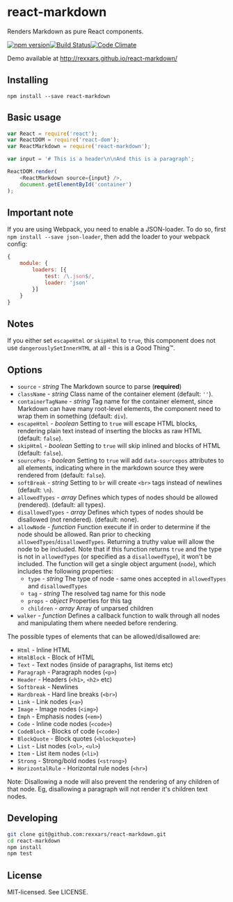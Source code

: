 # react-markdown

Renders Markdown as pure React components.

[![npm version](http://img.shields.io/npm/v/react-markdown.svg?style=flat-square)](http://browsenpm.org/package/react-markdown)[![Build Status](http://img.shields.io/travis/rexxars/react-markdown/master.svg?style=flat-square)](https://travis-ci.org/rexxars/react-markdown)[![Code Climate](http://img.shields.io/codeclimate/github/rexxars/react-markdown.svg?style=flat-square)](https://codeclimate.com/github/rexxars/react-markdown/)

Demo available at http://rexxars.github.io/react-markdown/

## Installing

```
npm install --save react-markdown
```

## Basic usage

```js
var React = require('react');
var ReactDOM = require('react-dom');
var ReactMarkdown = require('react-markdown');

var input = '# This is a header\n\nAnd this is a paragraph';

ReactDOM.render(
    <ReactMarkdown source={input} />,
    document.getElementById('container')
);
```

## Important note

If you are using Webpack, you need to enable a JSON-loader. To do so, first `npm install --save json-loader`, then add the loader to your webpack config:

```js
{
    module: {
        loaders: [{
            test: /\.json$/,
            loader: 'json'
        }]
    }
}
```

## Notes

If you either set `escapeHtml` or `skipHtml` to `true`, this component does not use `dangerouslySetInnerHTML` at all - this is a Good Thing™.

## Options

* `source` - *string* The Markdown source to parse (**required**)
* `className` - *string* Class name of the container element (default: `''`).
* `containerTagName` - *string* Tag name for the container element, since Markdown can have many root-level elements, the component need to wrap them in something (default: `div`).
* `escapeHtml` - *boolean* Setting to `true` will escape HTML blocks, rendering plain text instead of inserting the blocks as raw HTML (default: `false`).
* `skipHtml` - *boolean* Setting to `true` will skip inlined and blocks of HTML (default: `false`).
* `sourcePos` - *boolean* Setting to `true` will add `data-sourcepos` attributes to all elements, indicating where in the markdown source they were rendered from (default: `false`).
* `softBreak` - *string* Setting to `br` will create `<br>` tags instead of newlines (default: `\n`).
* `allowedTypes` - *array* Defines which types of nodes should be allowed (rendered). (default: all types).
* `disallowedTypes` - *array* Defines which types of nodes should be disallowed (not rendered). (default: none).
* `allowNode` - *function* Function execute if in order to determine if the node should be allowed. Ran prior to checking `allowedTypes`/`disallowedTypes`. Returning a truthy value will allow the node to be included. Note that if this function returns `true` and the type is not in `allowedTypes` (or specified as a `disallowedType`), it won't be included. The function will get a single object argument (`node`), which includes the following properties:
  * `type` - *string* The type of node - same ones accepted in `allowedTypes` and `disallowedTypes`
  * `tag` - *string* The resolved tag name for this node
  * `props` - *object* Properties for this tag
  * `children` - *array* Array of unparsed children
* `walker` - *function* Defines a callback function to walk through all nodes and manipulating them where needed before rendering.

The possible types of elements that can be allowed/disallowed are:

* `Html` - Inline HTML
* `HtmlBlock` - Block of HTML
* `Text` - Text nodes (inside of paragraphs, list items etc)
* `Paragraph` - Paragraph nodes (`<p>`)
* `Header` - Headers (`<h1>`, `<h2>` etc)
* `Softbreak` - Newlines
* `Hardbreak` - Hard line breaks (`<br>`)
* `Link` - Link nodes (`<a>`)
* `Image` - Image nodes (`<img>`)
* `Emph` - Emphasis nodes (`<em>`)
* `Code` - Inline code nodes (`<code>`)
* `CodeBlock` - Blocks of code (`<code>`)
* `BlockQuote` - Block quotes (`<blockquote>`)
* `List` - List nodes (`<ol>`, `<ul>`)
* `Item` - List item nodes (`<li>`)
* `Strong` - Strong/bold nodes (`<strong>`)
* `HorizontalRule` - Horizontal rule nodes (`<hr>`)

Note: Disallowing a node will also prevent the rendering of any children of that node. Eg, disallowing a paragraph will not render it's children text nodes.

## Developing

```bash
git clone git@github.com:rexxars/react-markdown.git
cd react-markdown
npm install
npm test
```

## License

MIT-licensed. See LICENSE.
